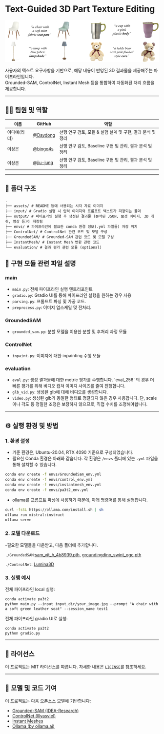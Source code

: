 # Text-Guided 3D Part Texture Editing 

![demo](./assets/demo.png)

사용자의 텍스트 요구사항을 기반으로, 해당 내용이 반영된 3D 결과물을 제공해주는 파이프라인입니다.  
Grounded-SAM, ControlNet, Instant Mesh 등을 통합하여 자동화된 처리 흐름을 제공합니다.

---



## 🧑‍💻 팀원 및 역할

| 이름   | GitHub                                      | 역할                                 |
|--------|---------------------------------------------|--------------------------------------|
| 이다예(리더)   | [@Daydong](https://github.com/Daydong) | 선행 연구 검토, 모듈 & 실험 설계 및 구현, 결과 분석 및 정리     |
| 이상은 | [@bingo4s](https://github.com/bingo4s)       | 선행 연구 검토, Baseline 구현 및 관리, 결과 분석 및 정리 |
| 이상은 | [@jiu-jung](https://github.com/jiu-jung)     | 선행 연구 검토, Baseline 구현 및 관리, 결과 분석 및 정리           |

---



## 📁 폴더 구조

```
.
├── assets/ # README 등에 사용되는 시각 자료 이미지
├── input/ # Gradio 실행 시 입력 이미지와 프롬프트 텍스트가 저장되는 폴더
├── output/ # 파이프라인 실행 후 생성된 결과물 (분석된 JSON, 보정 이미지, 3D 메쉬, 영상 등)이 저장됨
├── envs/ # 파이프라인에 필요한 conda 환경 정보(.yml 파일들) 저장 위치
├── ControlNet/ # ControlNet 관련 코드 및 모델 구성
├── GroundedSAM/ # Grounded-SAM 관련 코드 및 모델 구성
├── InstantMesh/ # Instant Mesh 변환 관련 코드
└── evaluation/ # 결과 평가 관련 모듈 (optional)
```



## 📄 구현 모듈 관련 파일 설명

### main
- `main.py`: 전체 파이프라인 실행 엔트리포인트
- `gradio.py`: Gradio UI를 통해 파이프라인 실행을 원하는 경우 사용
- `parsing.py`: 프롬프트 파싱 및 가공 코드.
- `preprocess.py`: 이미지 업스케일 밎 전처리.

### GroundedSAM
- `grounded_sam.py`: 분할 모델을 이용한 분할 및 후처리 과정 모듈

### ControlNet
- `inpaint.py`: 이미지에 대한 inpainting 수행 모듈

### evaluation
- `eval.py`: 생성 결과물에 대한 metric 평가를 수행합니다. 'eval_256' 의 경우 더 빠른 평가를 위해 비디오 캡쳐 이미지 사이즈를 줄여 진행합니다.
- `glb_vid.py`: 생성된 glb에 대해 비디오를 생성합니다.
- `video.py`: 생성된 glb가 동일한 형태로 정렬되지 않은 경우 사용합니다. 단, scale이나 각도 등 정밀한 조정은 보장하지 않으므로, 직접 수치를 조정해야합니다.  

---



## ⚙️ 실행 환경 및 방법

### 1. 환경 설정

- 기준 환경은, Ubuntu-20.04, RTX 4090 기준으로 구성되었습니다.
- 필요한 Conda 환경은 아래와 같습니다. 각 환경은 `/envs` 폴더에 있는 `.yml` 파일을 통해 설치할 수 있습니다.

```bash
conda env create -f envs/GroundedSam_env.yml
conda env create -f envs/control_env.yml
conda env create -f envs/instantmesh_env.yml
conda env create -f envs/pa3t2_env.yml
```

- ollama를 프롬프트 파싱에 사용하기 때문에, 아래 명령어를 통해 실행합니다.

```bash
curl -fsSL https://ollama.com/install.sh | sh
ollama run mistral:instruct
ollama serve
```

### 2. 모델 다운로드
-필요한 모델들을 다운받고, 다음 폴더에 추가합니다.

`./GroundedSAM`:[sam_vit_h_4b8939.pth](https://huggingface.co/HCMUE-Research/SAM-vit-h/blob/main/sam_vit_h_4b8939.pth), [groundingdino_swint_ogc.pth](https://github.com/IDEA-Research/GroundingDINO/releases/download/v0.1.0-alpha/groundingdino_swint_ogc.pth)

`./ControlNet`: [Lumina3D](https://sevenstyles.com/p/lumina3d-lora-for-stable-diffusion-1-5-3135723/?srsltid=AfmBOopW3BXnMqWPS8Swlk4PGAh_8nwhJqp89twrLyXrbRK-tndOkvnp)



### 3. 실행 예시

전체 파이프라인 local 실행:
```
conda activate pa3t2
python main.py --input input_dir/your_image.jpg --prompt "A chair with a soft green leather seat" --session_name test1
```

전체 파이프라인 gradio UI로 실행:
```
conda activate pa3t2
python gradio.py
```


---

## 📜 라이선스

이 프로젝트는 MIT 라이선스를 따릅니다. 자세한 내용은 [`LICENSE`](./LICENSE)를 참조하세요.

---

## 🤝 모델 및 코드 기여

이 프로젝트는 다음 오픈소스 모델에 기반합니다:

- [Grounded-SAM (IDEA-Research)](https://github.com/IDEA-Research/Grounded-Segment-Anything)
- [ControlNet (lllyasviel)](https://github.com/lllyasviel/ControlNet)
- [Instant Meshes](https://github.com/wjakob/instant-meshes)
- [Ollama (by ollama.ai)](https://ollama.com)
